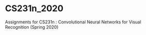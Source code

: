 # CS231n_2020
Assignments for CS231n : Convolutional Neural Networks for Visual Recognition (Spring 2020)
